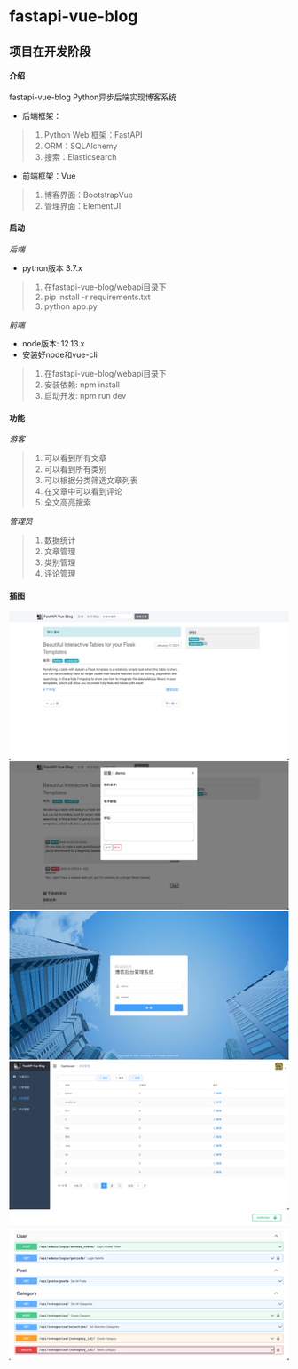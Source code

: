 # fastapi-vue-blog

## 项目在开发阶段

#### 介绍
fastapi-vue-blog
Python异步后端实现博客系统

* 后端框架：
>1. Python Web 框架：FastAPI
>2. ORM：SQLAlchemy
>3. 搜索：Elasticsearch

* 前端框架：Vue
>1. 博客界面：BootstrapVue
>2. 管理界面：ElementUI

#### 启动 

*后端*

* python版本 3.7.x

>1. 在fastapi-vue-blog/webapi目录下
>2. pip install -r requirements.txt
>3. python app.py

*前端*

* node版本: 12.13.x
* 安装好node和vue-cli

>1.  在fastapi-vue-blog/webapi目录下
>2.  安装依赖: npm install
>3.  启动开发: npm run dev


#### 功能

*游客*

>1. 可以看到所有文章
>2. 可以看到所有类别
>3. 可以根据分类筛选文章列表
>4. 在文章中可以看到评论
>5. 全文高亮搜索

*管理员*

>1. 数据统计
>2. 文章管理
>3. 类别管理
>4. 评论管理

#### 插图

![avatar](./description/index.png)
![avatar](./description/blog.png)
![avatar](./description/mange_login.png)
![avatar](./description/manage_category.png)
![avatar](./description/swagger.png)
